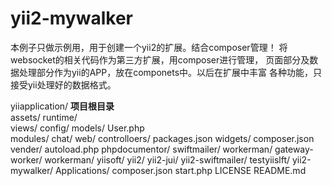 # yii2-mywalker
本例子只做示例用，用于创建一个yii2的扩展。结合composer管理！
将websocket的相关代码作为第三方扩展，用composer进行管理，
页面部分及数据处理部分作为yii的APP，放在componets中。以后在扩展中丰富
各种功能，只接受yii处理好的数据格式。

yiiapplication/  **项目根目录**  
    assets/
    runtime/  
    views/
    config/
    models/
        User.php       
    modules/
        chat/
    web/
    controlloers/
    packages.json
    widgets/
    composer.json
    vender/
        autoload.php
        phpdocumentor/
        swiftmailer/
        workerman/
            gateway-worker/
            workerman/
        yiisoft/
            yii2/
            yii2-jui/
            yii2-swiftmailer/
        testyiislft/
            yii2-mywalker/
                Applications/
                composer.json
                start.php
                LICENSE
                README.md
                
        
